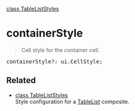 [class TableListStyles](TableListStyles.md)

# containerStyle

> Cell style for the container cell.

<pre class="docgen_signature">containerStyle?: ui.CellStyle;</pre>

## Related

- [<!--{ref:class}-->class TableListStyles](TableListStyles.md) \
    Style configuration for a [TableList](TableList.md) composite.
